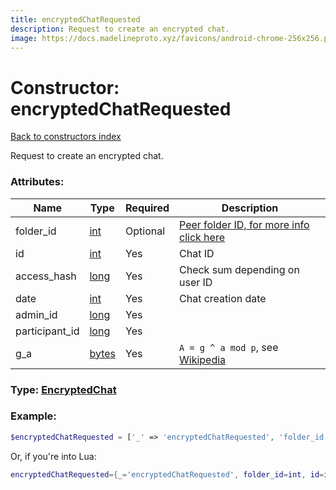 ```yaml
---
title: encryptedChatRequested
description: Request to create an encrypted chat.
image: https://docs.madelineproto.xyz/favicons/android-chrome-256x256.png
---
```

# Constructor: encryptedChatRequested  
[Back to constructors index](index.md)



Request to create an encrypted chat.

### Attributes:

| Name     |    Type       | Required | Description |
|----------|---------------|----------|-------------|
|folder\_id|[int](../types/int.md) | Optional|[Peer folder ID, for more info click here](https://core.telegram.org/api/folders#peer-folders)|
|id|[int](../types/int.md) | Yes|Chat ID|
|access\_hash|[long](../types/long.md) | Yes|Check sum depending on user ID|
|date|[int](../types/int.md) | Yes|Chat creation date|
|admin\_id|[long](../types/long.md) | Yes|
|participant\_id|[long](../types/long.md) | Yes|
|g\_a|[bytes](../types/bytes.md) | Yes|`A = g ^ a mod p`, see [Wikipedia](https://en.wikipedia.org/wiki/Diffie%E2%80%93Hellman_key_exchange)|



### Type: [EncryptedChat](../types/EncryptedChat.md)


### Example:

```php
$encryptedChatRequested = ['_' => 'encryptedChatRequested', 'folder_id' => int, 'id' => int, 'access_hash' => long, 'date' => int, 'admin_id' => long, 'participant_id' => long, 'g_a' => 'bytes'];
```  


Or, if you're into Lua:

```lua
encryptedChatRequested={_='encryptedChatRequested', folder_id=int, id=int, access_hash=long, date=int, admin_id=long, participant_id=long, g_a='bytes'}

```


